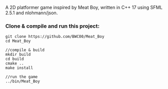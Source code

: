 A 2D platformer game inspired by Meat Boy, written in C++ 17 using SFML 2.5.1 and nlohmann/json. 

### Clone & compile and run this project:

```
git clone https://github.com/BWC00/Meat_Boy
cd Meat_Boy

//compile & build
mkdir build
cd build
cmake ..
make install

//run the game
../bin/Meat_Boy
```
